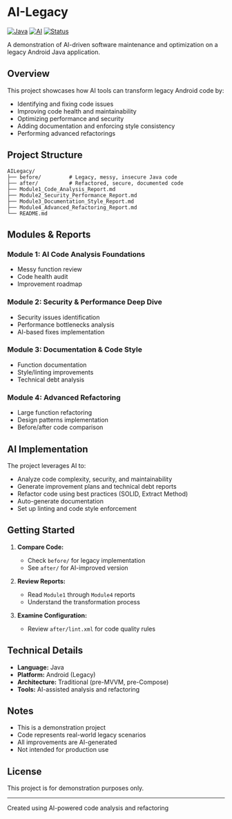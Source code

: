 # AI-Legacy

[![Java](https://img.shields.io/badge/Java-Legacy_Android-orange)](https://developer.android.com/)
[![AI](https://img.shields.io/badge/AI-Powered_Refactoring-blue)](https://github.com/jayachandran-venugop/AI-Legacy)
[![Status](https://img.shields.io/badge/Status-Demo-green)](https://github.com/jayachandran-venugop/AI-Legacy)

A demonstration of AI-driven software maintenance and optimization on a legacy Android Java application.

## Overview

This project showcases how AI tools can transform legacy Android code by:
- Identifying and fixing code issues
- Improving code health and maintainability
- Optimizing performance and security
- Adding documentation and enforcing style consistency
- Performing advanced refactorings

## Project Structure

```
AILegacy/
├── before/         # Legacy, messy, insecure Java code
├── after/          # Refactored, secure, documented code
├── Module1_Code_Analysis_Report.md
├── Module2_Security_Performance_Report.md
├── Module3_Documentation_Style_Report.md
├── Module4_Advanced_Refactoring_Report.md
└── README.md
```

## Modules & Reports

### Module 1: AI Code Analysis Foundations
- Messy function review
- Code health audit
- Improvement roadmap

### Module 2: Security & Performance Deep Dive
- Security issues identification
- Performance bottlenecks analysis
- AI-based fixes implementation

### Module 3: Documentation & Code Style
- Function documentation
- Style/linting improvements
- Technical debt analysis

### Module 4: Advanced Refactoring
- Large function refactoring
- Design patterns implementation
- Before/after code comparison

## AI Implementation

The project leverages AI to:
- Analyze code complexity, security, and maintainability
- Generate improvement plans and technical debt reports
- Refactor code using best practices (SOLID, Extract Method)
- Auto-generate documentation
- Set up linting and code style enforcement

## Getting Started

1. **Compare Code:**
   - Check `before/` for legacy implementation
   - See `after/` for AI-improved version

2. **Review Reports:**
   - Read `Module1` through `Module4` reports
   - Understand the transformation process

3. **Examine Configuration:**
   - Review `after/lint.xml` for code quality rules

## Technical Details

- **Language:** Java
- **Platform:** Android (Legacy)
- **Architecture:** Traditional (pre-MVVM, pre-Compose)
- **Tools:** AI-assisted analysis and refactoring

## Notes

- This is a demonstration project
- Code represents real-world legacy scenarios
- All improvements are AI-generated
- Not intended for production use

## License

This project is for demonstration purposes only.

---

Created using AI-powered code analysis and refactoring
